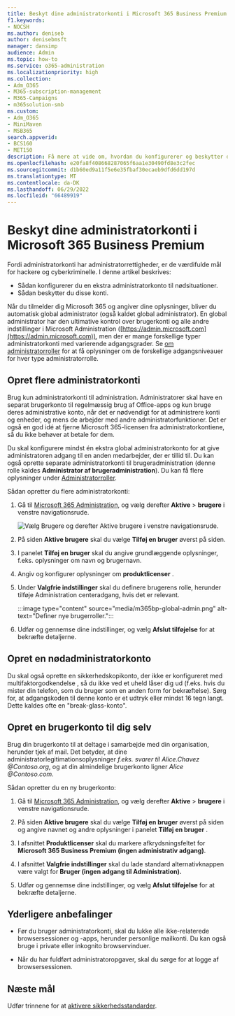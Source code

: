 ```yaml
---
title: Beskyt dine administratorkonti i Microsoft 365 Business Premium
f1.keywords:
- NOCSH
ms.author: deniseb
author: denisebmsft
manager: dansimp
audience: Admin
ms.topic: how-to
ms.service: o365-administration
ms.localizationpriority: high
ms.collection:
- Adm_O365
- M365-subscription-management
- M365-Campaigns
- m365solution-smb
ms.custom:
- Adm_O365
- MiniMaven
- MSB365
search.appverid:
- BCS160
- MET150
description: Få mere at vide om, hvordan du konfigurerer og beskytter dine administratorkonti i Microsoft 365 Business Premium.
ms.openlocfilehash: e20fa8f408668287065f6aa1e30490fd8e3c2fec
ms.sourcegitcommit: d1b60ed9a11f5e6e35fbaf30ecaeb9dfd6dd197d
ms.translationtype: MT
ms.contentlocale: da-DK
ms.lasthandoff: 06/29/2022
ms.locfileid: "66489919"
---
```

# <a name="protect-your-administrator-accounts-in-microsoft-365-business-premium"></a>Beskyt dine administratorkonti i Microsoft 365 Business Premium

Fordi administratorkonti har administratorrettigheder, er de værdifulde mål for hackere og cyberkriminelle. I denne artikel beskrives:

- Sådan konfigurerer du en ekstra administratorkonto til nødsituationer.
- Sådan beskytter du disse konti.

Når du tilmelder dig Microsoft 365 og angiver dine oplysninger, bliver du automatisk global administrator (også kaldet global administrator). En global administrator har den ultimative kontrol over brugerkonti og alle andre indstillinger i Microsoft Administration ([https://admin.microsoft.com](https://admin.microsoft.com)), men der er mange forskellige typer administratorkonti med varierende adgangsgrader. Se [om administratorroller](/office365/admin/add-users/about-admin-roles) for at få oplysninger om de forskellige adgangsniveauer for hver type administratorrolle.

## <a name="create-additional-admin-accounts"></a>Opret flere administratorkonti

Brug kun administratorkonti til administration. Administratorer skal have en separat brugerkonto til regelmæssig brug af Office-apps og kun bruge deres administrative konto, når det er nødvendigt for at administrere konti og enheder, og mens de arbejder med andre administratorfunktioner. Det er også en god idé at fjerne Microsoft 365-licensen fra administratorkontiene, så du ikke behøver at betale for dem.

Du skal konfigurere mindst én ekstra global administratorkonto for at give administratoren adgang til en anden medarbejder, der er tillid til. Du kan også oprette separate administratorkonti til brugeradministration (denne rolle kaldes **Administrator af brugeradministration**). Du kan få flere oplysninger under [Administratorroller](/office365/admin/add-users/about-admin-roles).

Sådan opretter du flere administratorkonti:

 1. Gå til <a href="https://go.microsoft.com/fwlink/p/?linkid=837890" target="_blank">Microsoft 365 Administration</a>, og vælg derefter **Aktive** \> **brugere** i venstre navigationsrude.

    ![Vælg Brugere og derefter Aktive brugere i venstre navigationsrude.](../media/Activeusers.png)

 1. På siden **Aktive brugere** skal du vælge **Tilføj en bruger** øverst på siden. 

 1. I panelet **Tilføj en bruger** skal du angive grundlæggende oplysninger, f.eks. oplysninger om navn og brugernavn.

 1. Angiv og konfigurer oplysninger om **produktlicenser** .

 1. Under **Valgfrie indstillinger** skal du definere brugerens rolle, herunder tilføje Administration centeradgang, hvis det er relevant.

    :::image type="content" source="media/m365bp-global-admin.png" alt-text="Definer nye brugerroller.":::

 1. Udfør og gennemse dine indstillinger, og vælg **Afslut tilføjelse** for at bekræfte detaljerne.

## <a name="create-an-emergency-admin-account"></a>Opret en nødadministratorkonto

Du skal også oprette en sikkerhedskopikonto, der ikke er konfigureret med multifaktorgodkendelse , så du ikke ved et uheld låser dig ud (f.eks. hvis du mister din telefon, som du bruger som en anden form for bekræftelse). Sørg for, at adgangskoden til denne konto er et udtryk eller mindst 16 tegn langt. Dette kaldes ofte en "break-glass-konto".

## <a name="create-a-user-account-for-yourself"></a>Opret en brugerkonto til dig selv

Brug din brugerkonto til at deltage i samarbejde med din organisation, herunder tjek af mail. Det betyder, at dine administratorlegitimationsoplysninger  *f.eks. svarer til Alice.Chavez <span></span>@Contoso.org*, og at din almindelige brugerkonto ligner *Alice <span></span>@Contoso.com*.

Sådan opretter du en ny brugerkonto:

1. Gå til <a href="https://go.microsoft.com/fwlink/p/?linkid=837890" target="_blank">Microsoft 365 Administration</a>, og vælg derefter **Aktive** \> **brugere** i venstre navigationsrude.

1. På siden **Aktive brugere** skal du vælge **Tilføj en bruger** øverst på siden og angive navnet og andre oplysninger i panelet **Tilføj en bruger** .

1. I afsnittet **Produktlicenser** skal du markere afkrydsningsfeltet for **Microsoft 365 Business Premium (ingen administrativ adgang)**.

1. I afsnittet **Valgfrie indstillinger** skal du lade standard alternativknappen være valgt for **Bruger (ingen adgang til Administration).**

1. Udfør og gennemse dine indstillinger, og vælg **Afslut tilføjelse** for at bekræfte detaljerne.

## <a name="additional-recommendations"></a>Yderligere anbefalinger

- Før du bruger administratorkonti, skal du lukke alle ikke-relaterede browsersessioner og -apps, herunder personlige mailkonti. Du kan også bruge i private eller inkognito browservinduer.

- Når du har fuldført administratoropgaver, skal du sørge for at logge af browsersessionen.

## <a name="next-objective"></a>Næste mål

Udfør trinnene for at [aktivere sikkerhedsstandarder](m365bp-conditional-access.md).

